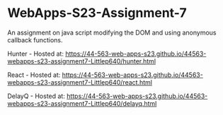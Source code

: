 # WebApps-S23-Assignment-7
An assignment on java script modifying the DOM and using anonymous callback functions.

Hunter - Hosted at: https://44-563-web-apps-s23.github.io/44563-webapps-s23-assignment7-Littlep640/hunter.html

React - Hosted at: https://44-563-web-apps-s23.github.io/44563-webapps-s23-assignment7-Littlep640/react.html

DelayQ - Hosted at: https://44-563-web-apps-s23.github.io/44563-webapps-s23-assignment7-Littlep640/delayq.html
